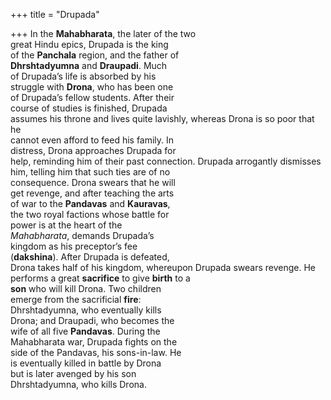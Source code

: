 +++
title = "Drupada"

+++
In the **Mahabharata**, the later of the two  
great Hindu epics, Drupada is the king  
of the **Panchala** region, and the father of  
**Dhrshtadyumna** and **Draupadi**. Much  
of Drupada’s life is absorbed by his  
struggle with **Drona**, who has been one  
of Drupada’s fellow students. After their  
course of studies is finished, Drupada  
assumes his throne and lives quite lavishly, whereas Drona is so poor that he  
cannot even afford to feed his family. In  
distress, Drona approaches Drupada for  
help, reminding him of their past connection. Drupada arrogantly dismisses  
him, telling him that such ties are of no  
consequence. Drona swears that he will  
get revenge, and after teaching the arts  
of war to the **Pandavas** and **Kauravas**,  
the two royal factions whose battle for  
power is at the heart of the  
*Mahabharata*, demands Drupada’s  
kingdom as his preceptor’s fee  
(**dakshina**). After Drupada is defeated,  
Drona takes half of his kingdom, whereupon Drupada swears revenge. He performs a great **sacrifice** to give **birth** to a  
**son** who will kill Drona. Two children  
emerge from the sacrificial **fire**:  
Dhrshtadyumna, who eventually kills  
Drona; and Draupadi, who becomes the  
wife of all five **Pandavas**. During the  
Mahabharata war, Drupada fights on the  
side of the Pandavas, his sons-in-law. He  
is eventually killed in battle by Drona  
but is later avenged by his son  
Dhrshtadyumna, who kills Drona.